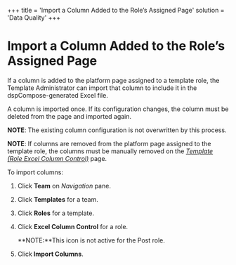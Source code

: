 +++
title = 'Import a Column Added to the Role’s Assigned Page'
solution = 'Data Quality'
+++

# Import a Column Added to the Role’s Assigned Page

If a column is added to the platform page assigned to a template role,
the Template Administrator can import that column to include it in the
dspCompose-generated Excel file.

A column is imported once. If its configuration changes, the column must
be deleted from the page and imported again.

**NOTE**: The existing column configuration is not overwritten by this
process.

**NOTE**: If columns are removed from the platform page assigned to the
template role, the columns must be manually removed on the *[Template
(Role Excel Column
Control)](../Page_Desc/Template_Role_Excel_Column_Control_H)* page.

To import columns:

1.  Click **Team** on *Navigation
    <span style="font-style: normal;">pane</span>*.

2.  Click **Templates** for a team.

3.  Click **Roles** for a template.

4.  Click **Excel Column Control** for a role.
    
    **NOTE:**This icon is not active for the Post role.

5.  Click<span style="font-weight: bold;"> Import Columns</span>.
